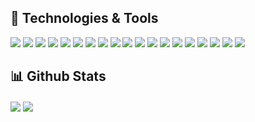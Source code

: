 ## 🔧 Technologies & Tools

![](https://img.shields.io/badge/Code-Typescript-informational?style=for-the-badge&logo=Typescript&color=8b690b&logoColor=3178C6&colorA=black)
![](https://img.shields.io/badge/Code-Python-informational?style=for-the-badge&logo=python&color=8b690b&logoColor=3776AB&colorA=black)
![](https://img.shields.io/badge/Code-Java-informational?style=for-the-badge&logo=java&color=8b690b&logoColor=007396&colorA=black)
![](https://img.shields.io/badge/Code-Clojure-informational?style=for-the-badge&logo=clojure&color=8b690b&logoColor=5881D8&colorA=black)
![](https://img.shields.io/badge/Code-Csharp-informational?style=for-the-badge&logo=c-sharp&color=8b690b&logoColor=239120&colorA=black)
![](https://img.shields.io/badge/Framework-React-informational?style=for-the-badge&logo=react&color=blue&logoColor=61DAFB&colorA=black)
![](https://img.shields.io/badge/Framework-Django-informational?style=for-the-badge&logo=django&color=blue&logoColor=092E20&colorA=black)
![](https://img.shields.io/badge/Framework-Angular-informational?style=for-the-badge&logo=Angular&color=blue&logoColor=DD0031&colorA=black)
![](https://img.shields.io/badge/Framework-Spring-informational?style=for-the-badge&logo=Spring&color=blue&logoColor=6DB33F&colorA=black)
![](https://img.shields.io/badge/Framework-\.NET_Core-informational?style=for-the-badge&logo=.net&color=blue&logoColor=5C2D91&colorA=black)
![](https://img.shields.io/badge/Runtime-NodeJS-informational?style=for-the-badge&logo=node.js&color=blue&logoColor=339933&colorA=black)
![](https://img.shields.io/badge/DB-MySQL-informational?style=for-the-badge&logo=mysql&color=16943e&logoColor=4479A1&colorA=black)
![](https://img.shields.io/badge/DB-Postgre-informational?style=for-the-badge&logo=postgresql&color=16943e&logoColor=336791&colorA=black)
![](https://img.shields.io/badge/DB-MongoDB-informational?style=for-the-badge&logo=mongodb&color=16943e&logoColor=47A248&colorA=black)
![](https://img.shields.io/badge/DB-OracleDB-informational?style=for-the-badge&logo=oracle&color=16943e&logoColor=F80000&colorA=black)
![](https://img.shields.io/badge/Editor-VSCode-informational?style=for-the-badge&logo=visual-studio-code&color=007ACC&logoColor=007ACC&colorA=black)
![](https://img.shields.io/badge/Editor-Vim-informational?style=for-the-badge&logo=vim&color=007ACC&logoColor=019733&colorA=black)
![](https://img.shields.io/badge/Others-Tensorflow-informational?style=for-the-badge&logo=Tensorflow&color=50006b&colorA=black)
![](https://img.shields.io/badge/Others-Git-informational?style=for-the-badge&logo=git&color=50006b&colorA=black)


## 📊 Github Stats
<p float="left">
        <img align="center" src="https://github-readme-stats.vercel.app/api?username=takimiro&theme=gotham&show_icons=true" />
        <img align="center" src="https://github-readme-stats.vercel.app/api/top-langs/?username=takimiro&hide=jupyther&langs_count=6&layout=compact&theme=gotham&show_icons=true" />
    
</p>

<!--
**Takimiro/Takimiro** is a ✨ _special_ ✨ repository because its `README.md` (this file) appears on your GitHub profile.

Here are some ideas to get you started:

- 🔭 I’m currently working on ...
- 🌱 I’m currently learning ...
- 👯 I’m looking to collaborate on ...
- 🤔 I’m looking for help with ...
- 💬 Ask me about ...
- 📫 How to reach me: ...
- 😄 Pronouns: ...
- ⚡ Fun fact: ...
-->
